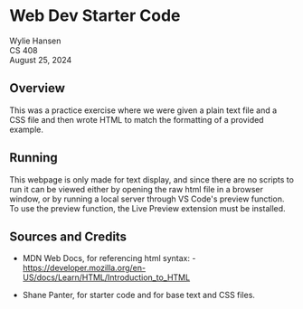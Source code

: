 # Web Dev Starter Code

Wylie Hansen  
CS 408  
August 25, 2024

## Overview

This was a practice exercise where we were given a plain text file and a CSS file
and then wrote HTML to match the formatting of a provided example.

## Running

This webpage is only made for text display, and since there are no scripts to run it can be
viewed either by opening the raw html file in a browser window, or by running a local server
through VS Code's preview function. To use the preview function, the Live Preview extension
must be installed.

## Sources and Credits

- MDN Web Docs, for referencing html syntax:
    -https://developer.mozilla.org/en-US/docs/Learn/HTML/Introduction_to_HTML

- Shane Panter, for starter code and for base text and CSS files.


